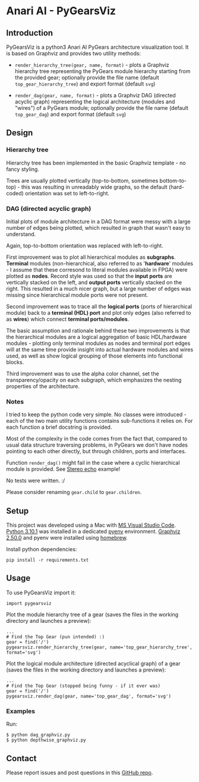 # Anari AI - PyGearsViz

## Introduction

PyGearsViz is a python3 Anari AI PyGears architecture visualization tool. It is based on Graphviz and provides two utility methods:

- `render_hierarchy_tree(gear, name, format)` - plots a Graphviz hierarchy tree representing the PyGears module hierarchy starting from the provided gear; optionally provide the file name (default `top_gear_hierarchy_tree`) and export format (default `svg`)

- `render_dag(gear, name, format)` - plots a Graphviz DAG (directed acyclic graph) representing the logical architecture (modules and "wires") of a PyGears module; optionally provide the file name (default `top_gear_dag`) and export format (default `svg`)

## Design

### Hierarchy tree

Hierarchy tree has been implemented in the basic Graphviz template - no fancy styling.

Trees are usually plotted vertically (top-to-bottom, sometimes bottom-to-top) - this was resulting in unreadably wide graphs, so the default (hard-coded) orientation was set to left-to-right.

### DAG (directed acyclic graph)

Initial plots of module architecture in a DAG format were messy with a large number of edges being plotted, which resulted in graph that wasn't easy to understand.

Again, top-to-bottom orientation was replaced with left-to-right.

First improvement was to plot all hierarchical modules as **subgraphs**. **Terminal** modules (non-hierarchical, also referred to as '**hardware**' modules - I assume that these corresond to literal modules available in FPGA) were plotted as **nodes**. Record style was used so that the **input ports** are vertically stacked on the left, and **output ports** vertically stacked on the right. This resulted in a much nicer graph, but a large number of edges was missing since hierarchical module ports were not present.

Second improvement was to trace all the **logical ports** (ports of hierarchical module) back to a **terminal (HDL) port** and plot only edges (also referred to as **wires**) which connect **terminal ports/modules**.

The basic assumption and rationale behind these two improvements is that the hierarchical modules are a logical aggregation of basic HDL/hardware modules - plotting only terminal modules as nodes and terminal port edges will at the same time provide insight into actual hardware modules and wires used, as well as show logical grouping of those elements into functional blocks.

Third improvement was to use the alpha color channel, set the transparency/opacity on each subgraph, which emphasizes the nesting properties of the architecture.

### Notes

I tried to keep the python code very simple. No classes were introduced - each of the two main utility functions contains sub-functions it relies on. For each function a brief docstring is provided.

Most of the complexity in the code comes from the fact that, compared to usual data structure traversing problems, in PyGears we don't have nodes pointing to each other directly, but through children, ports and interfaces.

Function `render_dag()` might fail in the case where a cyclic hierarchical module is provided. See [Stereo echo](https://www.pygears.org/echo.html#stereo-echo) example!

No tests were written. :/

Please consider renaming `gear.child` to `gear.children`.

## Setup

This project was developed using a Mac with [MS Visual Studio Code](https://code.visualstudio.com/download#). [Python 3.10.1](https://www.python.org/downloads/) was installed in a dedicated [pyenv](https://github.com/pyenv/pyenv) environment. [Graphviz 2.50.0](https://graphviz.org/download/) and pyenv were installed using [homebrew](https://brew.sh/).

Install python dependencies:

```
pip install -r requirements.txt
```

## Usage

To use PyGearsViz import it:

```import pygearsviz```

Plot the module hierarchy tree of a gear (saves the files in the working directory and launches a preview):

```
...
# Find the Top Gear (pun intended) :)
gear = find('/')
pygearsviz.render_hierarchy_tree(gear, name='top_gear_hierarchy_tree', format='svg')
```

Plot the logical module architecture (directed acyclical graph) of a gear (saves the files in the working directory and launches a preview):

```
...
# Find the Top Gear (stopped being funny - if it ever was)
gear = find('/')
pygearsviz.render_dag(gear, name='top_gear_dag', format='svg')
```

### Examples

Run:

```
$ python dag_graphviz.py
$ python depthwise_graphviz.py
```

## Contact

Please report issues and post questions in this [GitHub repo](https://github.com/vladimirtomic/anari-ai).
